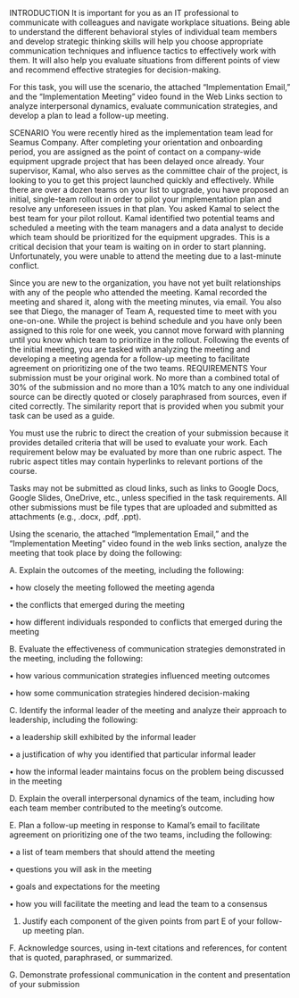 INTRODUCTION
It is important for you as an IT professional to communicate with colleagues and navigate workplace situations. Being able to understand the different behavioral styles of individual team members and develop strategic thinking skills will help you choose appropriate communication techniques and influence tactics to effectively work with them. It will also help you evaluate situations from different points of view and recommend effective strategies for decision-making. 



For this task, you will use the scenario, the attached “Implementation Email,” and the “Implementation Meeting” video found in the Web Links section to analyze interpersonal dynamics, evaluate communication strategies, and develop a plan to lead a follow-up meeting.

SCENARIO
You were recently hired as the implementation team lead for Seamus Company. After completing your orientation and onboarding period, you are assigned as the point of contact on a company-wide equipment upgrade project that has been delayed once already. Your supervisor, Kamal, who also serves as the committee chair of the project, is looking to you to get this project launched quickly and effectively. While there are over a dozen teams on your list to upgrade, you have proposed an initial, single-team rollout in order to pilot your implementation plan and resolve any unforeseen issues in that plan. You asked Kamal to select the best team for your pilot rollout. Kamal identified two potential teams and scheduled a meeting with the team managers and a data analyst to decide which team should be prioritized for the equipment upgrades. This is a critical decision that your team is waiting on in order to start planning. Unfortunately, you were unable to attend the meeting due to a last-minute conflict.

Since you are new to the organization, you have not yet built relationships with any of the people who attended the meeting. Kamal recorded the meeting and shared it, along with the meeting minutes, via email. You also see that Diego, the manager of Team A, requested time to meet with you one-on-one. While the project is behind schedule and you have only been assigned to this role for one week, you cannot move forward with planning until you know which team to prioritize in the rollout. Following the events of the initial meeting, you are tasked with analyzing the meeting and developing a meeting agenda for a follow-up meeting to facilitate agreement on prioritizing one of the two teams.
REQUIREMENTS
Your submission must be your original work. No more than a combined total of 30% of the submission and no more than a 10% match to any one individual source can be directly quoted or closely paraphrased from sources, even if cited correctly. The similarity report that is provided when you submit your task can be used as a guide.
 

You must use the rubric to direct the creation of your submission because it provides detailed criteria that will be used to evaluate your work. Each requirement below may be evaluated by more than one rubric aspect. The rubric aspect titles may contain hyperlinks to relevant portions of the course.
 

Tasks may not be submitted as cloud links, such as links to Google Docs, Google Slides, OneDrive, etc., unless specified in the task requirements. All other submissions must be file types that are uploaded and submitted as attachments (e.g., .docx, .pdf, .ppt).
 

Using the scenario, the attached “Implementation Email,” and the “Implementation Meeting” video found in the web links section, analyze the meeting that took place by doing the following:
 

A.  Explain the outcomes of the meeting, including the following:

•  how closely the meeting followed the meeting agenda

•  the conflicts that emerged during the meeting

•  how different individuals responded to conflicts that emerged during the meeting
 

B.  Evaluate the effectiveness of communication strategies demonstrated in the meeting, including the following:

•  how various communication strategies influenced meeting outcomes

•  how some communication strategies hindered decision-making
 

C.  Identify the informal leader of the meeting and analyze their approach to leadership, including the following:

•  a leadership skill exhibited by the informal leader

•  a justification of why you identified that particular informal leader

•  how the informal leader maintains focus on the problem being discussed in the meeting
 

D.  Explain the overall interpersonal dynamics of the team, including how each team member contributed to the meeting’s outcome.
 

E.  Plan a follow-up meeting in response to Kamal’s email to facilitate agreement on prioritizing one of the two teams, including the following:

•  a list of team members that should attend the meeting

•  questions you will ask in the meeting

•  goals and expectations for the meeting

•  how you will facilitate the meeting and lead the team to a consensus

1.  Justify each component of the given points from part E of your follow-up meeting plan.
 

F.  Acknowledge sources, using in-text citations and references, for content that is quoted, paraphrased, or summarized.
 

G.  Demonstrate professional communication in the content and presentation of your submission
